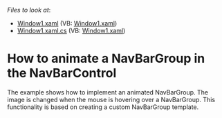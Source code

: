 <!-- default file list -->
*Files to look at*:

* [Window1.xaml](./CS/DemoNavBar/Window1.xaml) (VB: [Window1.xaml](./VB/DemoNavBar/Window1.xaml))
* [Window1.xaml.cs](./CS/DemoNavBar/Window1.xaml.cs) (VB: [Window1.xaml](./VB/DemoNavBar/Window1.xaml))
<!-- default file list end -->
# How to animate a NavBarGroup in the NavBarControl


<p>The example shows how to implement an animated NavBarGroup. The image is changed when the mouse is hovering over a NavBarGroup. This functionality is based on creating a custom NavBarGroup template.</p>

<br/>


